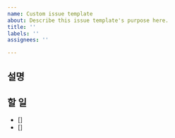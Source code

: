 ```yaml
---
name: Custom issue template
about: Describe this issue template's purpose here.
title: ''
labels: ''
assignees: ''

---
```


## 설명

## 할 일
- []
- []
